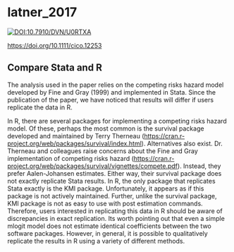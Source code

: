 # latner_2017

[![DOI:10.7910/DVN/U0RTXA](http://img.shields.io/badge/DOI-10.7910/DVN/I8QMVS.425840-B31B1B.svg)](https://doi.org/10.7910/DVN/I8QMVS)

https://doi.org/10.1111/cico.12253

## Compare Stata and R

The analysis used in the paper relies on the competing risks hazard model developed by Fine and Gray (1999) and implemented in Stata.   Since the publication of the paper, we have noticed that results will differ if users replicate the data in R.  

In R, there are several packages for implementing a competing risks hazard model.  Of these, perhaps the most common is the survival package developed and maintained by Terry Therneau (https://cran.r-project.org/web/packages/survival/index.html).  Alternatives also exist.  Dr. Therneau and colleagues raise concerns about the Fine and Gray implementation of competing risks hazard (https://cran.r-project.org/web/packages/survival/vignettes/compete.pdf).  Instead, they prefer Aalen-Johansen estimates.  Either way, their survival package does not exactly replicate Stata results.  In R, the only package that replicates Stata exactly is the KMI package.  Unfortunately, it appears as if this package is not actively maintained.  Further, unlike the survival package, KMI package is not as easy to use with post estimation commands.  Therefore, users interested in replicating this data in R should be aware of discrepancies in exact replication.  Its worth pointing out that even a simple mlogit model does not estimate identical coefficients between the two software packages.  However, in general, it is possible to qualitatively replicate the results in R using a variety of different methods.